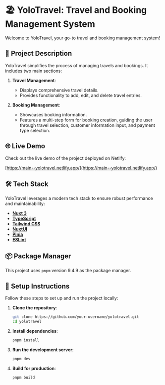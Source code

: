 # 🏖️ YoloTravel: Travel and Booking Management System

Welcome to YoloTravel, your go-to travel and booking management system!

## 🚀 Project Description

YoloTravel simplifies the process of managing travels and bookings. It includes two main sections:

1. **Travel Management**:
   - Displays comprehensive travel details.
   - Provides functionality to add, edit, and delete travel entries.

2. **Booking Management**:
   - Showcases booking information.
   - Features a multi-step form for booking creation, guiding the user through travel selection, customer information input, and payment type selection.

## 🌐 Live Demo

Check out the live demo of the project deployed on Netlify:

[https://main--yolotravel.netlify.app/](https://main--yolotravel.netlify.app/)

## 🛠️ Tech Stack

YoloTravel leverages a modern tech stack to ensure robust performance and maintainability:

- **[Nuxt 3](https://nuxt.com/v3)**
- **[TypeScript](https://www.typescriptlang.org/)**
- **[Tailwind CSS](https://tailwindcss.com/)**
- **[NuxtUI](https://nuxtui.com/)**
- **[Pinia](https://pinia.vuejs.org/)**
- **[ESLint](https://eslint.org/)**

## 📦 Package Manager

This project uses `pnpm` version 9.4.9 as the package manager.

## 📖 Setup Instructions

Follow these steps to set up and run the project locally:

1. **Clone the repository**:
   ```bash
   git clone https://github.com/your-username/yolotravel.git
   cd yolotravel
   ```

2. **Install dependencies**:
   ```bash
   pnpm install
   ```

3. **Run the development server**:
   ```bash
   pnpm dev
   ```

4. **Build for production**:
   ```bash
   pnpm build
   ```
